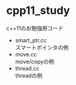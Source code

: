 cpp11_study
===========
c++11のお勉強用コード

*   smart_ptr.cc  
    スマートポインタの例
*   move.cc  
    move/copyの例
*   thread.cc  
    threadの例
